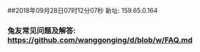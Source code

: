 ##2018年09月28日07时12分07秒 新址: 159.65.0.164
### 兔友常见问题及解答: https://github.com/wanggonging/d/blob/w/FAQ.md
